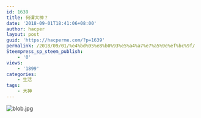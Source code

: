 ```yaml
---
id: 1639
title: 何谓大神？
date: '2018-09-01T18:41:06+08:00'
author: hacper
layout: post
guid: 'https://hacperme.com/?p=1639'
permalink: /2018/09/01/%e4%bd%95%e8%b0%93%e5%a4%a7%e7%a5%9e%ef%bc%9f/
Steempress_sp_steem_publish:
    - '0'
views:
    - '1899'
categories:
    - 生活
tags:
    - 大神
---
```


![blob.jpg](https://i.loli.net/2018/09/01/5b89f08dcc39e.jpg)